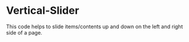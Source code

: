 # Vertical-Slider
This code helps to slide items/contents up and down on the left and right side of a page.
